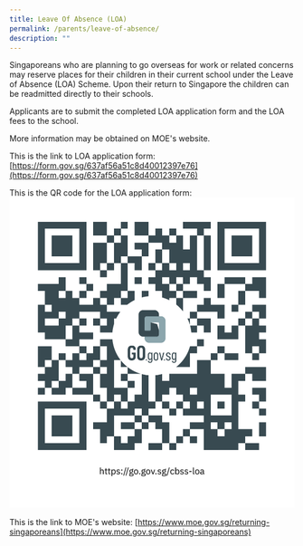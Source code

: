 ```yaml
---
title: Leave Of Absence (LOA)
permalink: /parents/leave-of-absence/
description: ""
---
```

Singaporeans who are planning to go overseas for work or related concerns may reserve places for their children in their current school under the Leave of Absence (LOA) Scheme. Upon their return to Singapore the children can be readmitted directly to their schools.

Applicants are to submit the completed LOA application form and the LOA fees to the school.

More information may be obtained on MOE's website.

This is the link to LOA application form:
[https://form.gov.sg/637af56a51c8d40012397e76](https://form.gov.sg/637af56a51c8d40012397e76)

This is the QR code for the LOA application form:
![](/images/CBSS%20LOA%20QR%20Code.jpg)

This is the link to MOE's website:
[https://www.moe.gov.sg/returning-singaporeans](https://www.moe.gov.sg/returning-singaporeans)
